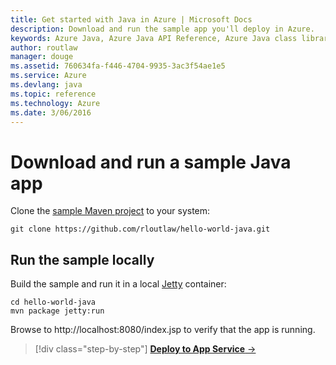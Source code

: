 ```yaml
---
title: Get started with Java in Azure | Microsoft Docs
description: Download and run the sample app you'll deploy in Azure.
keywords: Azure Java, Azure Java API Reference, Azure Java class library, Azure SDK
author: routlaw
manager: douge
ms.assetid: 760634fa-f446-4704-9935-3ac3f54ae1e5
ms.service: Azure
ms.devlang: java
ms.topic: reference
ms.technology: Azure
ms.date: 3/06/2016
---
```


# Download and run a sample Java app

Clone the [sample Maven project](https://github.com/rloutlaw/hello-world-java) to your system:

```
git clone https://github.com/rloutlaw/hello-world-java.git
```

## Run the sample locally

Build the sample and run it in a local [Jetty](http://www.eclipse.org/jetty/) container:

```
cd hello-world-java
mvn package jetty:run
```

Browse to http://localhost:8080/index.jsp to verify that the app is running.

>[!div class="step-by-step"]
[**Deploy to App Service** &rarr;](get-started-appservice.md)